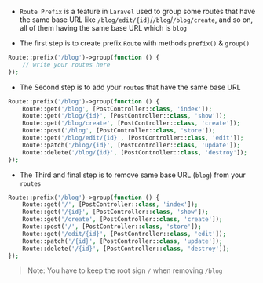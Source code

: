 - `Route Prefix` is a feature in `Laravel` used to group some routes
that have the same base URL like `/blog/edit/{id}`/`/blog`/`/blog/create`,
and so on, all of them having the same base URL which is `blog`

- The first step is to create prefix `Route` with methods `prefix()` & `group()`
````php
Route::prefix('/blog')->group(function () {
    // write your routes here
});
````

- The Second step is to add your `routes` that have the same base URL
````php
Route::prefix('/blog')->group(function () {
    Route::get('/blog', [PostController::class, 'index']);
    Route::get('/blog/{id}', [PostController::class, 'show']);
    Route::get('/blog/create', [PostController::class, 'create']);
    Route::post('/blog', [PostController::class, 'store']);
    Route::get('/blog/edit/{id}', [PostController::class, 'edit']);
    Route::patch('/blog/{id}', [PostController::class, 'update']);
    Route::delete('/blog/{id}', [PostController::class, 'destroy']);
});
````

- The Third and final step is to remove same base URL (`blog`) from your `routes` 
````php
Route::prefix('/blog')->group(function () {
    Route::get('/', [PostController::class, 'index']);
    Route::get('/{id}', [PostController::class, 'show']);
    Route::get('/create', [PostController::class, 'create']);
    Route::post('/', [PostController::class, 'store']);
    Route::get('/edit/{id}', [PostController::class, 'edit']);
    Route::patch('/{id}', [PostController::class, 'update']);
    Route::delete('/{id}', [PostController::class, 'destroy']);
});
````
> Note: You have to keep the root sign `/` when removing `/blog`